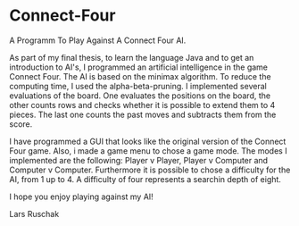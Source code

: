 # Connect-Four
A Programm To Play Against A Connect Four AI.

As part of my final thesis, to learn the language Java and to get an introduction to AI's, I programmed an artificial intelligence in the game Connect Four. The AI is based on 
the minimax algorithm. To reduce the computing time, I used the alpha-beta-pruning. I implemented several evaluations of the board. One evaluates the positions on the board, 
the other counts rows and checks whether it is possible to extend them to 4 pieces. The last one counts the past moves and subtracts them from the score. 

I have programmed a GUI that looks like the original version of the Connect Four game. Also, i made a game menu to chose a game mode. The modes I implemented are the following:
Player v Player, Player v Computer and Computer v Computer. Furthermore it is possible to chose a difficulty for the AI, from 1 up to 4. A difficulty of four represents
a searchin depth of eight.

I hope you enjoy playing against my AI!


Lars Ruschak
